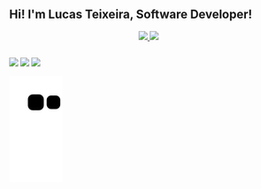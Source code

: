 ## Hi! I'm Lucas Teixeira, Software Developer!
<div align="center">
  <a href="https://github.com/cyopse">
  <img height="180em" src="https://github-readme-stats.vercel.app/api?username=cyopse&show_icons=true&theme=tokyonight&include_all_commits=true&count_private=true"/>
  <img height="180em" src="https://github-readme-stats.vercel.app/api/top-langs/?username=cyopse&layout=compact&langs_count=7&theme=tokyonight"/>


</div>
  
##
 
<div> 
  <a href="https://instagram.com/cyop.se" target="_blank"><img src="https://img.shields.io/badge/-Instagram-%23E4405F?style=for-the-badge&logo=instagram&logoColor=white" target="_blank"></a>
  <a href = "mailto:lucas.ta@outlook.com"><img src="https://img.shields.io/badge/-Gmail-%23333?style=for-the-badge&logo=gmail&logoColor=white" target="_blank"></a>
  <a href="https://www.linkedin.com/in/lta1/" target="_blank"><img src="https://img.shields.io/badge/-LinkedIn-%230077B5?style=for-the-badge&logo=linkedin&logoColor=white" target="_blank"></a> 
 
  ![Snake animation](https://github.com/rafaballerini/rafaballerini/blob/output/github-contribution-grid-snake.svg)
 
</div>
  
